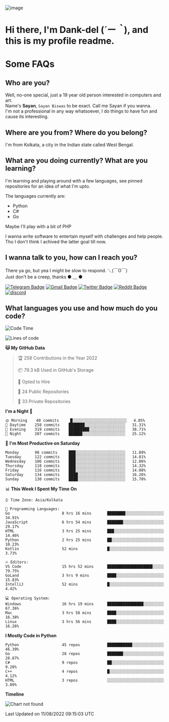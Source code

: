 ![image](https://user-images.githubusercontent.com/63096193/125182844-29f20800-e22f-11eb-8dc9-b0f2d29647bb.png)

# **Hi there, I'm Dank-del (*´ー｀*), and this is my profile readme.**
<!--  [![Profile views](https://gpvc.arturio.dev/dank-del)](https://github.com/dank-del) -->
# Some FAQs

## **Who are you?**

Well, no-one special, just a 19 year old person interested in computers and art. \
Name's **Sayan**, `Sayan Biswas` to be exact. Call me Sayan if you wanna. \
I'm not a professional in any way whatsoever, I do things to have fun and cause its interesting.

## **Where are you from? Where do you belong?**

I'm from Kolkata, a city in the Indian state called West Bengal.

## **What are you doing currently? What are you learning?**

I'm learning and playing around with a few languages, see pinned repositories for an idea of what I'm upto.

The languages currently are:

- Python
- C#
- Go

Maybe I'll play with a bit of PHP

I wanna write software to entertain myself with challenges and help people. \
Tho I don't think I achived the latter goal till now.

<!--## **Eww, I see a weeb profile.**

Can't help it, it's the best way to hide my face on this account
> Why do people hate weebs .-.

## **Cool, what more interests you?**

My interests are quite, weird. They're scattered all over the place. \
I've been fascinated by music and have studied it since the age of 6, I've performed on stage and on air but yeah now I've been away from that. I specialize in key instruments. \
Another thing that interests me is Media Production, aka, working with audio, video and broadcasting media.

> I just like art in general. also feeds the reason of me being obsessed with Japanese drawings (⋟ ﹏ ⋞)-->

## **I wanna talk to you, how can I reach you?**

There ya go, but yea I might be slow to respond. ＼(￣O￣) \
Just don't be a creep, thanks ● ﹏ ●

[![Telegram Badge](https://img.shields.io/badge/-dank_as_fuck-1ca0f1?style=flat-square&logo=telegram&logoColor=white&link=https://t.me/dank_as_fuck)](https://t.me/dank_as_fuck)
[![Gmail Badge](https://img.shields.io/badge/-chizuru@kanojo.tk-c14438?style=flat-square&logo=Gmail&logoColor=white&link=mailto:chizuru@kanojo.tk)](mailto:chizuru@kanojo.tk)
[![Twitter Badge](https://img.shields.io/twitter/follow/TheDankDel?style=social)](https://twitter.com/TheDankDel)
[![Reddit Badge](https://img.shields.io/reddit/user-karma/combined/dank_as_fuck_?style=social)](https://www.reddit.com/user/dank_as_fuck_/)
[![discord](https://discord-md-badge.vercel.app/api/shield/506536929152466945?style=social)](https://discordapp.com/users/506536929152466945)

## **What languages you use and how much do you code?**

<!--START_SECTION:waka-->
![Code Time](http://img.shields.io/badge/Code%20Time-664%20hrs%2048%20mins-blue)

![Lines of code](https://img.shields.io/badge/From%20Hello%20World%20I%27ve%20Written-791%20Thousand%20lines%20of%20code-blue)

**🐱 My GitHub Data** 

> 🏆 258 Contributions in the Year 2022
 > 
> 📦 79.3 kB Used in GitHub's Storage 
 > 
> 💼 Opted to Hire
 > 
> 📜 24 Public Repositories 
 > 
> 🔑 33 Private Repositories  
 > 
**I'm a Night 🦉** 

```text
🌞 Morning    40 commits     █░░░░░░░░░░░░░░░░░░░░░░░░   4.85% 
🌆 Daytime    258 commits    ███████░░░░░░░░░░░░░░░░░░   31.31% 
🌃 Evening    319 commits    █████████░░░░░░░░░░░░░░░░   38.71% 
🌙 Night      207 commits    ██████░░░░░░░░░░░░░░░░░░░   25.12%

```
📅 **I'm Most Productive on Saturday** 

```text
Monday       98 commits     ███░░░░░░░░░░░░░░░░░░░░░░   11.89% 
Tuesday      122 commits    ███░░░░░░░░░░░░░░░░░░░░░░   14.81% 
Wednesday    106 commits    ███░░░░░░░░░░░░░░░░░░░░░░   12.86% 
Thursday     118 commits    ███░░░░░░░░░░░░░░░░░░░░░░   14.32% 
Friday       116 commits    ███░░░░░░░░░░░░░░░░░░░░░░   14.08% 
Saturday     134 commits    ████░░░░░░░░░░░░░░░░░░░░░   16.26% 
Sunday       130 commits    ████░░░░░░░░░░░░░░░░░░░░░   15.78%

```


📊 **This Week I Spent My Time On** 

```text
⌚︎ Time Zone: Asia/Kolkata

💬 Programming Languages: 
Go                       8 hrs 16 mins       ████████░░░░░░░░░░░░░░░░░   34.91% 
JavaScript               6 hrs 54 mins       ███████░░░░░░░░░░░░░░░░░░   29.17% 
HTML                     3 hrs 25 mins       ███░░░░░░░░░░░░░░░░░░░░░░   14.46% 
Python                   2 hrs 25 mins       ██░░░░░░░░░░░░░░░░░░░░░░░   10.23% 
Kotlin                   52 mins             █░░░░░░░░░░░░░░░░░░░░░░░░   3.73%

🔥 Editors: 
VS Code                  15 hrs 52 mins      ████████████████████░░░░░   79.75% 
GoLand                   3 hrs 9 mins        ████░░░░░░░░░░░░░░░░░░░░░   15.83% 
IntelliJ                 52 mins             █░░░░░░░░░░░░░░░░░░░░░░░░   4.42%

💻 Operating System: 
Windows                  16 hrs 19 mins      ████████████████░░░░░░░░░   67.36% 
Mac                      3 hrs 58 mins       ████░░░░░░░░░░░░░░░░░░░░░   16.38% 
Linux                    3 hrs 56 mins       ████░░░░░░░░░░░░░░░░░░░░░   16.26%

```

**I Mostly Code in Python** 

```text
Python                   45 repos            ███████████░░░░░░░░░░░░░░   46.39% 
Go                       28 repos            ███████░░░░░░░░░░░░░░░░░░   28.87% 
C#                       9 repos             ██░░░░░░░░░░░░░░░░░░░░░░░   9.28% 
C++                      4 repos             █░░░░░░░░░░░░░░░░░░░░░░░░   4.12% 
HTML                     3 repos             ░░░░░░░░░░░░░░░░░░░░░░░░░   3.09%

```


**Timeline**

![Chart not found](https://raw.githubusercontent.com/Dank-del/Dank-del/main/charts/bar_graph.png) 


 Last Updated on 11/08/2022 09:15:03 UTC
<!--END_SECTION:waka-->

<!--## **Can I stalk your spotify?**

Um sure.

![OwO Spotify](https://spotify-recently-played-readme.vercel.app/api?user=31fdrsslnr7nvq4ytqwtw7c4rxfm&count=5)-->
